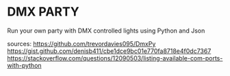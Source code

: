 # DMX PARTY

Run your own party with DMX controlled lights using Python and Json

sources:
https://github.com/trevordavies095/DmxPy
https://gist.github.com/denisb411/cbe1dce9bc01e770fa8718e4f0dc7367
https://stackoverflow.com/questions/12090503/listing-available-com-ports-with-python
